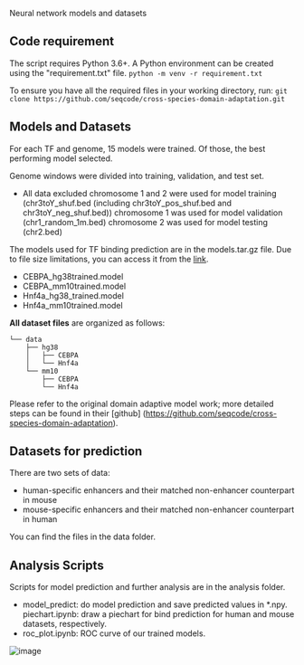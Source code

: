 Neural network models and datasets 

## Code requirement
The script requires Python 3.6+. A Python environment can be created using the "requirement.txt" file. ```python -m venv -r requirement.txt```

To ensure you have all the required files in your working directory, run:
```git clone https://github.com/seqcode/cross-species-domain-adaptation.git``` 

## Models and Datasets

For each TF and genome, 15 models were trained. Of those,  the best performing model selected.

Genome windows were divided into training, validation, and test set.
 - All data excluded chromosome 1 and 2 were used for model training (chr3toY_shuf.bed (including chr3toY_pos_shuf.bed and chr3toY_neg_shuf.bed))
chromosome 1 was used for model validation (chr1_random_1m.bed)
chromosome 2 was used for model testing (chr2.bed)
  

The models used for TF binding prediction are in the models.tar.gz file. Due to file size limitations, you can access it from the [link](https://drive.google.com/file/d/1h3egck0zs-d7TsbJpkNQUrtMWGiI33HO/view?usp=sharing).

- CEBPA_hg38trained.model
- CEBPA_mm10trained.model
- Hnf4a_hg38_trained.model
- Hnf4a_mm10trained.model

**All dataset files** are organized as follows:

```
└── data
    ├── hg38
    │   ├── CEBPA
    │   └── Hnf4a
    └── mm10
        ├── CEBPA
        └── Hnf4a
```
 
Please refer to the original domain adaptive model work; more detailed steps can be found in their [github] (https://github.com/seqcode/cross-species-domain-adaptation).

## Datasets for prediction


There are two sets of data:
- human-specific enhancers and their matched non-enhancer counterpart in mouse
- mouse-specific enhancers and their matched non-enhancer counterpart in human

You can find the files in the data folder.

## Analysis Scripts

Scripts for model prediction and further analysis are in the analysis folder.

- model_predict: do model prediction and save predicted values in *.npy.
piechart.ipynb: draw a piechart for bind prediction for human and mouse datasets, respectively.
- roc_plot.ipynb: ROC curve of our trained models.


![image](https://github.com/ewonglab/enhancer_turnover/assets/112541041/182df19d-57a6-41f1-9279-2f57f6d5018f)
